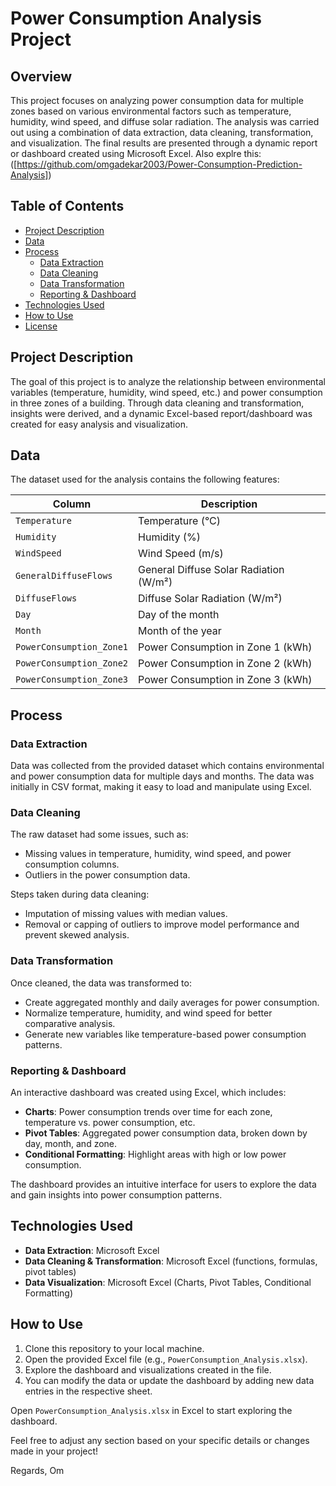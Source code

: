 
# Power Consumption Analysis Project

## Overview

This project focuses on analyzing power consumption data for multiple zones based on various environmental factors such as temperature, humidity, wind speed, and diffuse solar radiation. The analysis was carried out using a combination of data extraction, data cleaning, transformation, and visualization. The final results are presented through a dynamic report or dashboard created using Microsoft Excel. Also explre this:([https://github.com/omgadekar2003/Power-Consumption-Prediction-Analysis])

## Table of Contents

- [Project Description](#project-description)
- [Data](#data)
- [Process](#process)
  - [Data Extraction](#data-extraction)
  - [Data Cleaning](#data-cleaning)
  - [Data Transformation](#data-transformation)
  - [Reporting & Dashboard](#reporting-dashboard)
- [Technologies Used](#technologies-used)
- [How to Use](#how-to-use)
- [License](#license)

## Project Description

The goal of this project is to analyze the relationship between environmental variables (temperature, humidity, wind speed, etc.) and power consumption in three zones of a building. Through data cleaning and transformation, insights were derived, and a dynamic Excel-based report/dashboard was created for easy analysis and visualization.

## Data

The dataset used for the analysis contains the following features:

| Column                  | Description                                  |
|-------------------------|----------------------------------------------|
| `Temperature`            | Temperature (°C)                             |
| `Humidity`               | Humidity (%)                                 |
| `WindSpeed`              | Wind Speed (m/s)                             |
| `GeneralDiffuseFlows`    | General Diffuse Solar Radiation (W/m²)       |
| `DiffuseFlows`           | Diffuse Solar Radiation (W/m²)              |
| `Day`                    | Day of the month                             |
| `Month`                  | Month of the year                            |
| `PowerConsumption_Zone1` | Power Consumption in Zone 1 (kWh)            |
| `PowerConsumption_Zone2` | Power Consumption in Zone 2 (kWh)            |
| `PowerConsumption_Zone3` | Power Consumption in Zone 3 (kWh)            |

## Process

### Data Extraction

Data was collected from the provided dataset which contains environmental and power consumption data for multiple days and months. The data was initially in CSV format, making it easy to load and manipulate using Excel.

### Data Cleaning

The raw dataset had some issues, such as:
- Missing values in temperature, humidity, wind speed, and power consumption columns.
- Outliers in the power consumption data.

Steps taken during data cleaning:
- Imputation of missing values with median values.
- Removal or capping of outliers to improve model performance and prevent skewed analysis.

### Data Transformation

Once cleaned, the data was transformed to:
- Create aggregated monthly and daily averages for power consumption.
- Normalize temperature, humidity, and wind speed for better comparative analysis.
- Generate new variables like temperature-based power consumption patterns.

### Reporting & Dashboard

An interactive dashboard was created using Excel, which includes:
- **Charts**: Power consumption trends over time for each zone, temperature vs. power consumption, etc.
- **Pivot Tables**: Aggregated power consumption data, broken down by day, month, and zone.
- **Conditional Formatting**: Highlight areas with high or low power consumption.
  
The dashboard provides an intuitive interface for users to explore the data and gain insights into power consumption patterns.

## Technologies Used

- **Data Extraction**: Microsoft Excel
- **Data Cleaning & Transformation**: Microsoft Excel (functions, formulas, pivot tables)
- **Data Visualization**: Microsoft Excel (Charts, Pivot Tables, Conditional Formatting)
  
## How to Use

1. Clone this repository to your local machine.
2. Open the provided Excel file (e.g., `PowerConsumption_Analysis.xlsx`).
3. Explore the dashboard and visualizations created in the file.
4. You can modify the data or update the dashboard by adding new data entries in the respective sheet.

Open `PowerConsumption_Analysis.xlsx` in Excel to start exploring the dashboard.



Feel free to adjust any section based on your specific details or changes made in your project!

Regards,
Om
